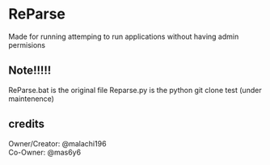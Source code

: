 # ReParse
Made for running attemping to run applications without having admin permisions

## Note!!!!!
ReParse.bat is the original file
Reparse.py is the python git clone test (under maintenence)

## credits
Owner/Creator: @malachi196 \
Co-Owner: @mas6y6

